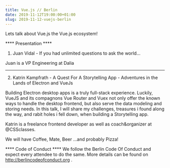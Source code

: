 ```yaml
---
title: Vue.js // Berlin
date: 2019-11-12T19:00:00+01:00
slug: 2019-11-12-vuejs-berlin
---
```


Lets talk about Vue.js the Vue.js ecosystem!

**** Presentation ****

1) Juan Vidal - If you had unlimited questions to ask the world…

Juan is a VP Engineering at Dalia

********************************************************************************
2) Katrin Kampfrath - A Quest For A Storytelling App - Adventures in the Lands of Electron and VueJs

Building Electron desktop apps is a truly full-stack experience. Luckily, VueJS and its compagnons Vue Router and Vuex not only offer the known ways to handle the desktop frontend, but also serve the data modeling and storing needs. In this talk, I will share my challenges, treasures i found along the way, and rabit holes i fell down, when building a Storytelling app.

Katrin is a freelance frontend developer as well as coach&organizer at
@CSSclasses.

We will have Coffee, Mate, Beer …and probably Pizza!

**** Code of Conduct ****
We follow the Berlin Code Of Conduct and expect every attendee to do the same. More details can be found on http://berlincodeofconduct.org .
